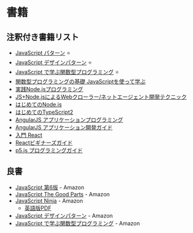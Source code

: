 # 書籍

## 注釈付き書籍リスト

- [JavaScript パターン](978-4-87311-488-0/) :star:
- [JavaScript デザインパターン](978-4-87311-618-1/) :star:
- [JavaScript で学ぶ関数型プログラミング](978-4-87311-660-0/) :star:
- [関数型プログラミングの基礎 JavaScriptを使って学ぶ](978-4-86594-059-6/)
- [実践Node.jsプログラミング](978-4-79812-947-1/)
- [JS+Node.jsによるWebクローラー/ネットエージェント開発テクニック](978-4-88337-993-4/)
- [はじめてのNode.js](978-4-79737-090-4/)
- [はじめてのTypeScript2](978-4-77751-992-7/)
- [AngularJS アプリケーションプログラミング](978-4-7741-7568-3/)
- [AngularJS アプリケーション開発ガイド](978-4-87311-667-9/)
- [入門 React](978-4-87311-719-5/)
- [Reactビギナーズガイド](978-4-87311-788-1/)
- [p5.js プログラミングガイド](978-4-87783-381-7/)


## 良書

- [JavaScript 第6版](http://www.amazon.co.jp/dp/4873115736) - Amazon
- [JavaScript The Good Parts](http://www.amazon.co.jp/dp/4873113911) - Amazon
- [JavaScript Ninja](http://www.amazon.co.jp/dp/4798128457) - Amazon
  - [英語版PDF](http://webandbeer.com.ar/wp-content/uploads/2014/11/SecretsOfTheJavaScriptNinja.pdf)
- [JavaScript デザインパターン](http://www.amazon.co.jp/dp/487311618X) - Amazon
- [JavaScript で学ぶ関数型プログラミング](http://www.amazon.co.jp/dp/4873116600) - Amazon
